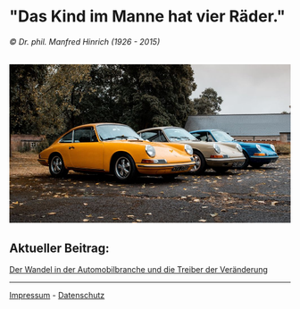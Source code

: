 # "Das Kind im Manne hat vier Räder."

###### © Dr. phil. Manfred Hinrich (1926 - 2015)

<img src="blog/02.jpg"
    alt="mythos porsche 911"
    style="float: middle; margin-right: 10px;" />

## Aktueller Beitrag:

[Der Wandel in der Automobilbranche und die Treiber der Veränderung](blog/paper01.md)

---

[Impressum](blog/impressum.md) - [Datenschutz](blog/dataprivacy.md)
